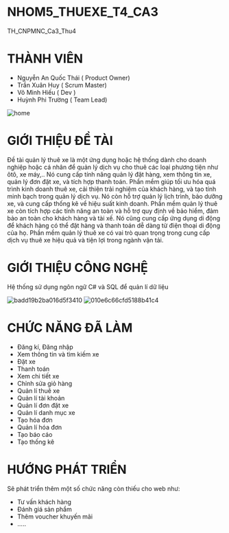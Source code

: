 # NHOM5_THUEXE_T4_CA3
TH_CNPMNC_Ca3_Thu4

# THÀNH VIÊN 
- Nguyễn An Quốc Thái ( Product Owner)
- Trần Xuân Huy ( Scrum Master)
- Võ Minh Hiếu ( Dev )
- Huỳnh Phi Trường ( Team Lead)


![home](https://github.com/Huytx203/NHOM5_THUEXE_T4_CA3/assets/115370011/0c821e78-82f0-46fe-b490-8c919519c77e)


# GIỚI THIỆU ĐỀ TÀI
Đề tài quản lý thuê xe là một ứng dụng hoặc hệ thống dành cho doanh nghiệp hoặc cá nhân để quản lý dịch vụ cho thuê các loại phương tiện như ôtô, xe máy,..
Nó cung cấp tính năng quản lý đặt hàng, xem thông tin xe, quản lý đơn đặt xe, và tích hợp thanh toán.
Phần mềm giúp tối ưu hóa quá trình kinh doanh thuê xe, cải thiện trải nghiệm của khách hàng, và tạo tính minh bạch trong quản lý dịch vụ.
Nó còn hỗ trợ quản lý lịch trình, bảo dưỡng xe, và cung cấp thống kê về hiệu suất kinh doanh.
Phần mềm quản lý thuê xe còn tích hợp các tính năng an toàn và hỗ trợ quy định về bảo hiểm, đảm bảo an toàn cho khách hàng và tài xế.
Nó cũng cung cấp ứng dụng di động để khách hàng có thể đặt hàng và thanh toán dễ dàng từ điện thoại di động của họ.
Phần mềm quản lý thuê xe có vai trò quan trọng trong cung cấp dịch vụ thuê xe hiệu quả và tiện lợi trong ngành vận tải.

# GIỚI THIỆU CÔNG NGHỆ
Hệ thống sử dụng ngôn ngữ C# và SQL để quản lí dữ liệu

![badd19b2ba016d5f3410](https://github.com/Huytx203/NHOM5_THUEXE_T4_CA3/assets/115370011/7ce48ac0-d445-4691-9f1a-acb7e27e76db)
![010e6c66cfd5188b41c4](https://github.com/Huytx203/NHOM5_THUEXE_T4_CA3/assets/115370011/ca36d12d-a2fb-4e83-b09b-59cc3d4744ab)


# CHỨC NĂNG ĐÃ LÀM
- Đăng kí, Đăng nhập
- Xem thông tin và tìm kiếm xe
- Đặt xe
- Thanh toán
- Xem chi tiết xe
- Chỉnh sửa giỏ hàng
- Quản lí thuê xe
- Quản lí tài khoản
- Quản lí đơn đặt xe
- Quản lí danh mục xe
- Tạo hóa đơn
- Quản lí hóa đơn
- Tạo báo cáo
- Tạo thống kê

# HƯỚNG PHÁT TRIỂN
Sẽ phát triển thêm một số chức năng còn thiếu cho web như:
- Tư vấn khách hàng
- Đánh giá sản phẩm
- Thêm voucher khuyến mãi
- .....
